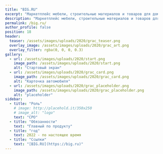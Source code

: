 ```yaml
---
title: "BIG.RU"
excerpt: "Маркетплейс мебели, строительные материалов и товаров для дома"
description: "Маркетплейс мебели, строительные материалов и товаров для дома"
permalink: /big.ru/
author_profile: false
position: 18
header:
  teaser: /assets/images/uploads/2020/grac_teaser.png
  overlay_image: /assets/images/uploads/2020/grac_art.png
  overlay_filter: rgba(0, 0, 0, 0.3)
gallery:
  - url: /assets/images/uploads/2020/start.png
    image_path: /assets/images/uploads/2020/start.png
    alt: "Стартовый экран"
  - url: /assets/images/uploads/2020/grac_card.png
    image_path: /assets/images/uploads/2020/grac_card.png
    alt: "Карточка автомобиля"
  - url: /assets/images/uploads/2020/grac_placeholder.png
    image_path: /assets/images/uploads/2020/grac_placeholder.png
    alt: "placeholder"
sidebar:
  - title: "Роль"
    # image: http://placehold.it/350x250
    # image_alt: "logo"
    text: "CPO"
  - title: "Обязанности"
    text: "Главный по продукту"
  - title: "год"
    text: 2022 - по настоящее время
  - title: "Ссылки"
    text: "[BIG.RU](https://big.ru)"
---
```

